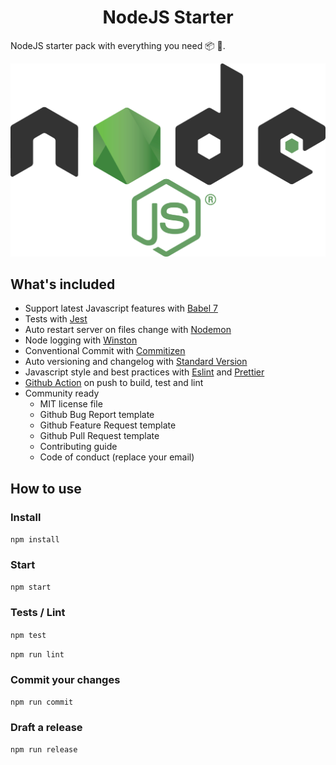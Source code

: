<h1 style="text-align:center;">NodeJS Starter</h1>

NodeJS starter pack with everything you need 📦 🚀.

![NodeJS](nodejs.png)

## What's included

* Support latest Javascript features with [Babel 7](https://babeljs.io)
* Tests with [Jest](https://jestjs.io)
* Auto restart server on files change with [Nodemon](https://nodemon.io)
* Node logging with [Winston](https://github.com/winstonjs/winston)
* Conventional Commit with [Commitizen](https://github.com/commitizen/cz-cli)
* Auto versioning and changelog with [Standard Version](https://github.com/conventional-changelog/standard-version)
* Javascript style and best practices with [Eslint](https://eslint.org) and [Prettier](https://prettier.io)
* [Github Action](https://github.com/features/actions) on push to build, test and lint
* Community ready
  * MIT license file
  * Github Bug Report template
  * Github Feature Request template
  * Github Pull Request template
  * Contributing guide
  * Code of conduct (replace your email)

## How to use

### Install

`npm install`

### Start

`npm start`

### Tests / Lint

`npm test`

`npm run lint`

### Commit your changes

`npm run commit`

### Draft a release

`npm run release`
